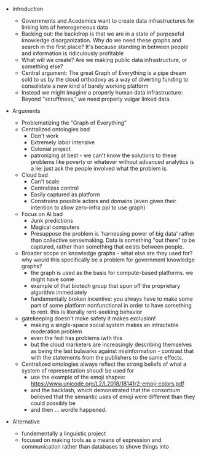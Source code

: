 - Introduction
	- Governments and Academics want to create data infrastructures for linking lots of heterogeneous data
	- Backing out: the backdrop is that we are in a state of purposeful knowledge disorganization. Why do we need these graphs and search in the first place? It's because standing in between people and information is ridiculously profitable
	- What will we create? Are we making public data infrastructure, or something else?
	- Central argument: The great Graph of Everything is a pipe dream sold to us by the cloud orthodoxy as a way of diverting funding to consolidate a new kind of barely working platform
	- Instead we might imagine a properly human data infrastructure: Beyond "scruffiness," we need properly vulgar linked data. 
- Arguments
	- Problematizing the "Graph of Everything"
	- Centralized ontologies bad
		- Don't work
		- Extremely labor intensive
		- Colonial project
		- patronizing at best - we can't know the solutions to these problems like poverty or whatever without advanced analytics is a lie: just ask the people involved what the problem is.
	- Cloud bad
		- Can't scale
		- Centralizes control
		- Easily captured as platform
		- Constrains possible actors and domains (even given their intention to allow zero-infra ppl to use graph)
	- Focus on AI bad
		- Junk predictions
		- Magical computers
		- Presuppose the problem is 'harnessing power of big data' rather than collective sensemaking. Data is something "out there" to be captured, rather than something that exists between people.
	- Broader scope on knowledge graphs - what else are they used for? why would this specifically be a problem for government knowledge graphs?
		- the graph is used as the basis for compute-based platforms. we might have some 
		- example of that biotech group that spun off the proprietary algorithm immediately
		- fundamentally broken incentive: you always have to make some part of some platform nonfunctional in order to have something to rent. this is literally rent-seeking behavior
	- gatekeeping doesn't make safety it makes exclusion!
		- making a single-space social system makes an intractable moderation problem
		- even the fedi has problems iwth this
		- but the cloud marketers are increasingly describing themselves as being the last bulwarks against misinformation - contrast that with the statements from the publishers to the same effects. 
	- Centralized ontologies always reflect the strong beliefs of what a system of representation shoudl be used for
		- use the example of the emoji shapes: https://www.unicode.org/L2/L2018/18141r2-emoji-colors.pdf
		- and the backlash, which demonstrated that the consortium believed that the semantic uses of emoji were different than they could possibly be
		- and then ... wordle happened.

- Alternative
	- fundementally a linguistic project
	- focused on making tools as a means of expression and communication rather than databases to shove things into


